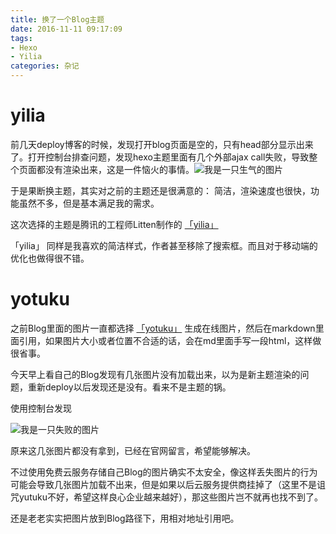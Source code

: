```yaml
---
title: 换了一个Blog主题
date: 2016-11-11 09:17:09
tags: 
- Hexo
- Yilia
categories: 杂记
---
```


# yilia

前几天deploy博客的时候，发现打开blog页面是空的，只有head部分显示出来了。打开控制台排查问题，发现hexo主题里面有几个外部ajax call失败，导致整个页面都没有渲染出来，这是一件恼火的事情。<img src="/assets/img/angry.png" alt="我是一只生气的图片">

于是果断换主题，其实对之前的主题还是很满意的： 简洁，渲染速度也很快，功能虽然不多，但是基本满足我的需求。

这次选择的主题是腾讯的工程师Litten制作的 [「yilia」](https://github.com/litten/hexo-theme-yilia)

「yilia」 同样是我喜欢的简洁样式，作者甚至移除了搜索框。而且对于移动端的优化也做得很不错。

# yotuku

之前Blog里面的图片一直都选择 [「yotuku」](http://yotuku.cn/) 生成在线图片，然后在markdown里面引用，如果图片大小或者位置不合适的话，会在md里面手写一段html，这样做很省事。

今天早上看自己的Blog发现有几张图片没有加载出来，以为是新主题渲染的问题，重新deploy以后发现还是没有。看来不是主题的锅。

使用控制台发现

<img src="/assets/img/ajax_call_failure.png" alt="我是一只失败的图片">

原来这几张图片都没有拿到，已经在官网留言，希望能够解决。

不过使用免费云服务存储自己Blog的图片确实不太安全，像这样丢失图片的行为可能会导致几张图片加载不出来，但是如果以后云服务提供商挂掉了（这里不是诅咒yutuku不好，希望这样良心企业越来越好），那这些图片岂不就再也找不到了。

还是老老实实把图片放到Blog路径下，用相对地址引用吧。

